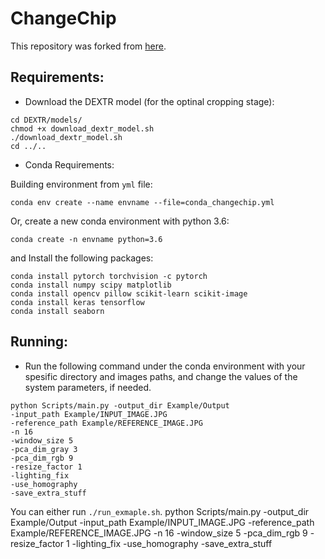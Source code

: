# ChangeChip

This repository was forked from [here](https://github.com/Scientific-Computing-Lab-NRCN/ChangeChip).


## Requirements:
- Download the DEXTR model (for the optinal cropping stage):
```
cd DEXTR/models/
chmod +x download_dextr_model.sh
./download_dextr_model.sh
cd ../..
```
- Conda Requirements:

Building environment from ```yml``` file:

```conda env create --name envname --file=conda_changechip.yml```

Or, create a new conda environment with python 3.6:
```
conda create -n envname python=3.6
```

and Install the following packages:
```
conda install pytorch torchvision -c pytorch
conda install numpy scipy matplotlib
conda install opencv pillow scikit-learn scikit-image
conda install keras tensorflow
conda install seaborn
```

## Running:
- Run the following command under the conda environment with your spesific directory and images paths, and change the values of the system parameters, if needed.
```
python Scripts/main.py -output_dir Example/Output 
-input_path Example/INPUT_IMAGE.JPG 
-reference_path Example/REFERENCE_IMAGE.JPG 
-n 16 
-window_size 5 
-pca_dim_gray 3
-pca_dim_rgb 9
-resize_factor 1
-lighting_fix
-use_homography
-save_extra_stuff
```
You can either run ```./run_exmaple.sh```.
python Scripts/main.py -output_dir Example/Output -input_path Example/INPUT_IMAGE.JPG -reference_path Example/REFERENCE_IMAGE.JPG -n 16 -window_size 5 -pca_dim_rgb 9 -resize_factor 1 -lighting_fix -use_homography -save_extra_stuff